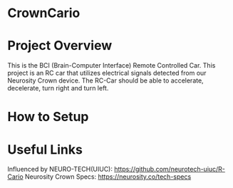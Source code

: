 # CrownCario

# Project Overview
This is the BCI (Brain-Computer Interface) Remote Controlled Car. This project is an RC car that utilizes electrical signals detected from our Neurosity Crown device. The RC-Car should be able to accelerate, decelerate, turn right and turn left.      

# How to Setup

# Useful Links
Influenced by NEURO-TECH(UIUC): https://github.com/neurotech-uiuc/R-Cario
Neurosity Crown Specs: https://neurosity.co/tech-specs


